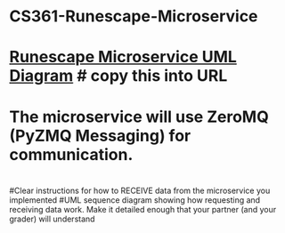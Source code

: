 # CS361-Runescape-Microservice

# [Runescape Microservice UML Diagram](https://user-images.githubusercontent.com/102570901/236058526-bc69d675-faae-439a-9ce1-d34b9add1a7a.jpg) # copy this into URL

# The microservice will use ZeroMQ (PyZMQ Messaging) for communication.

# 
#Clear instructions for how to RECEIVE data from the microservice you implemented
#UML sequence diagram showing how requesting and receiving data work. Make it detailed enough that your partner (and your grader) will understand
